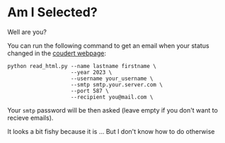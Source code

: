 # Am I Selected?

Well are you?

You can run the following command to get an email when your status changed in the [coudert webpage](https://www.coudert.name/concours_cnrs_2023.html):
```shell
python read_html.py --name lastname firstname \
                    --year 2023 \
                    --username your_username \
                    --smtp smtp.your.server.com \
                    --port 587 \
                    --recipient you@mail.com \
```

Your `smtp` password will be then asked (leave empty if you don't want to recieve emails).

It looks a bit fishy because it is ... But I don't know how to do otherwise